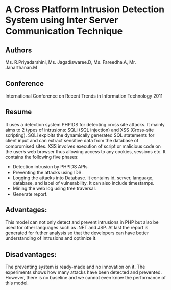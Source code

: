# A Cross Platform Intrusion Detection System using Inter Server Communication Technique
## Authors

Ms. R.Priyadarshini, Ms. Jagadiswaree.D, Ms. Fareedha.A, Mr. Janarthanan.M
## Conference
International Conference on Recent Trends in Information Technology 2011
## Resume

It uses a detection system PHPIDS for detecting cross site attacks. It mainly aims to 2
types of intrusions: SQLi (SQL injection) and XSS (Cross-site scripting).
SQLi exploits the dynamically generated SQL statements for client input and can extract
sensitive data from the database of compromised sites. XSS involves execution of script or
malicious code on the user’s web browser thus allowing access to any cookies, sessions etc.
It contains the following five phases:
* Detection intrusion by PHPIDS APIs.
* Preventing the attacks using IDS.
* Logging the attacks into Database. It contains id, server, language, database, and label
of vulnerability. It can also include timestamps.
* Mining the web log using tree traversal.
* Generate report.

## Advantages:

This model can not only detect and prevent intrusions in PHP but also be used for other
languages such as .NET and JSP. At last the report is generated for futher analysis so that
the developers can have better understanding of intrusions and optimize it.

## Disadvantages:
The preventing system is ready-made and no innovation on it. The experiments shows how
many attacks have been detected and prevented. However, there is no baseline and we cannot
even know the performance of this model.
